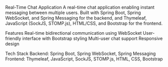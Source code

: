 Real-Time Chat Application
A real-time chat application enabling instant messaging between multiple users.
Built with Spring Boot, Spring WebSocket, and Spring Messaging for the backend, and Thymeleaf, JavaScript (SockJS, STOMP.js), HTML/CSS, and Bootstrap for the frontend.

Features
Real-time bidirectional communication using WebSocket
User-friendly interface with Bootstrap styling
Multi-user chat support
Responsive design

Tech Stack
Backend: Spring Boot, Spring WebSocket, Spring Messaging
Frontend: Thymeleaf, JavaScript, SockJS, STOMP.js, HTML, CSS, Bootstrap
